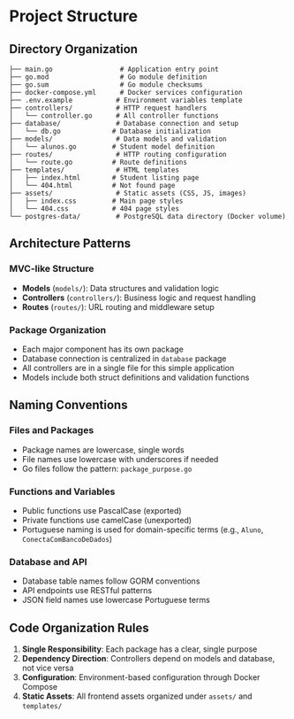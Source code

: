 # Project Structure

## Directory Organization

```
├── main.go                 # Application entry point
├── go.mod                  # Go module definition
├── go.sum                  # Go module checksums
├── docker-compose.yml      # Docker services configuration
├── .env.example           # Environment variables template
├── controllers/           # HTTP request handlers
│   └── controller.go      # All controller functions
├── database/              # Database connection and setup
│   └── db.go             # Database initialization
├── models/                # Data models and validation
│   └── alunos.go         # Student model definition
├── routes/                # HTTP routing configuration
│   └── route.go          # Route definitions
├── templates/             # HTML templates
│   ├── index.html        # Student listing page
│   └── 404.html          # Not found page
├── assets/                # Static assets (CSS, JS, images)
│   ├── index.css         # Main page styles
│   └── 404.css           # 404 page styles
└── postgres-data/         # PostgreSQL data directory (Docker volume)
```

## Architecture Patterns

### MVC-like Structure

- **Models** (`models/`): Data structures and validation logic
- **Controllers** (`controllers/`): Business logic and request handling
- **Routes** (`routes/`): URL routing and middleware setup

### Package Organization

- Each major component has its own package
- Database connection is centralized in `database` package
- All controllers are in a single file for this simple application
- Models include both struct definitions and validation functions

## Naming Conventions

### Files and Packages

- Package names are lowercase, single words
- File names use lowercase with underscores if needed
- Go files follow the pattern: `package_purpose.go`

### Functions and Variables

- Public functions use PascalCase (exported)
- Private functions use camelCase (unexported)
- Portuguese naming is used for domain-specific terms (e.g., `Aluno`, `ConectaComBancoDeDados`)

### Database and API

- Database table names follow GORM conventions
- API endpoints use RESTful patterns
- JSON field names use lowercase Portuguese terms

## Code Organization Rules

1. **Single Responsibility**: Each package has a clear, single purpose
2. **Dependency Direction**: Controllers depend on models and database, not vice versa
3. **Configuration**: Environment-based configuration through Docker Compose
4. **Static Assets**: All frontend assets organized under `assets/` and `templates/`
